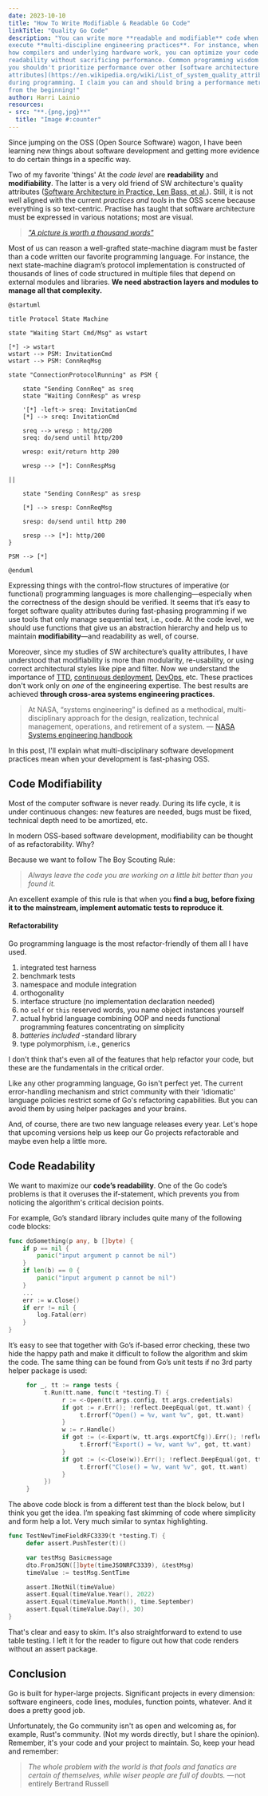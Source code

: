 ```yaml
---
date: 2023-10-10
title: "How To Write Modifiable & Readable Go Code"
linkTitle: "Quality Go Code"
description: "You can write more **readable and modifiable** code when you
execute **multi-discipline engineering practices**. For instance, when you know
how compilers and underlying hardware work, you can optimize your code for
readability without sacrificing performance. Common programming wisdom says
you shouldn't prioritize performance over other [software architecture quality
attributes](https://en.wikipedia.org/wiki/List_of_system_quality_attributes)
during programming. I claim you can and should bring a performance metrics board
from the beginning!"
author: Harri Lainio
resources:
- src: "**.{png,jpg}**"
  title: "Image #:counter"
---
```


Since jumping on the OSS (Open Source Software) wagon, I have been learning new
things about software development and getting more evidence to do certain things
in a specific way.

Two of my favorite 'things' At the *code level* are **readability**
and **modifiability**. The latter is a very old friend of SW architecture's
quality attributes ([Software Architecture in Practice, Len Bass, et
al.](https://www.oreilly.com/library/view/software-architecture-in/9780132942799/)).
Still, it is not well aligned with the current *practices and tools* in the OSS scene
because everything is so text-centric. Practise has taught that software
architecture must be expressed in various notations; most are visual.

> [*"A picture is worth a thousand words"*](https://en.wikipedia.org/wiki/A_picture_is_worth_a_thousand_words)

Most of us can reason a well-grafted state-machine diagram must be faster
than a code written our favorite programming language. For instance, the next
state-machine diagram’s protocol implementation is constructed of thousands of
lines of code structured in multiple files that depend on external modules and
libraries. **We need abstraction layers and modules to manage all that complexity.**

```plantuml
@startuml

title Protocol State Machine

state "Waiting Start Cmd/Msg" as wstart

[*] -> wstart
wstart --> PSM: InvitationCmd
wstart --> PSM: ConnReqMsg

state "ConnectionProtocolRunning" as PSM {

	state "Sending ConnReq" as sreq
	state "Waiting ConnResp" as wresp

	'[*] -left-> sreq: InvitationCmd
	[*] --> sreq: InvitationCmd

	sreq --> wresp : http/200
	sreq: do/send until http/200
	
	wresp: exit/return http 200

	wresp --> [*]: ConnRespMsg

||

	state "Sending ConnResp" as sresp

	[*] --> sresp: ConnReqMsg

	sresp: do/send until http 200

	sresp --> [*]: http/200
}

PSM --> [*]

@enduml
```

Expressing things with the control-flow structures of imperative (or functional)
programming languages is more challenging—especially when the correctness of
the design should be verified. It seems that it’s easy to forget software
quality attributes during fast-phasing programming if we use tools that only
manage sequential text, i.e., code. At the code level, we should use functions
that give us an abstraction hierarchy and help us to maintain **modifiability**—and
readability as well, of course.

Moreover, since my studies of SW architecture’s quality attributes, I have
understood that modifiability is more than modularity, re-usability, or using
correct architectural styles like pipe and filter. Now we understand the importance of
[TTD](https://en.wikipedia.org/wiki/Test-driven_development), [continuous
deployment](https://en.wikipedia.org/wiki/Continuous_deployment),
[DevOps](https://en.wikipedia.org/wiki/DevOps), etc. These practices
don't work only on *one* of the engineering expertise. The best results are
achieved **through cross-area systems engineering practices**. 

> At NASA, “systems engineering” is defined as a methodical, multi-disciplinary
> approach for the design, realization, technical management, operations, and
> retirement of a system. — [NASA Systems engineering
> handbook](https://www.nasa.gov/wp-content/uploads/2018/09/nasa_systems_engineering_handbook_0.pdf)

In this post, I'll explain what multi-disciplinary software development
practices mean when your development is fast-phasing OSS.

## Code Modifiability

Most of the computer software is never ready. During its life cycle, it is under
continuous changes: new features are needed, bugs must be fixed, technical depth
need to be amortized, etc.

In modern OSS-based software development, modifiability can be thought of as
refactorability. Why? 

Because we want to follow The Boy Scouting Rule:

> *Always leave the code you are working on a little bit better than you found it.*

An excellent example of this rule is that when you **find a bug, before fixing
it to the mainstream, implement automatic tests to reproduce it**.

#### Refactorability

Go programming language is the most refactor-friendly of them all I have used.
1. integrated test harness 
1. benchmark tests
1. namespace and module integration
1. orthogonality
1. interface structure (no implementation declaration needed)
1. no `self` or `this` reserved words, you name object instances yourself
1. actual hybrid language combining OOP and needs functional programming features
   concentrating on simplicity
1. *batteries included* -standard library
1. type polymorphism, i.e., generics

I don't think that's even all of the features that help refactor your code, but
these are the fundamentals in the critical order.

Like any other programming language, Go isn't perfect yet. The current
error-handling mechanism and strict community with their 'idiomatic' language
policies restrict some of Go's refactoring capabilities. But you can avoid them
by using helper packages and your brains.

And, of course, there are two new language releases every year. Let's hope that
upcoming versions help us keep our Go projects refactorable and maybe even
help a little more.

## Code Readability

We want to maximize our **code’s readability**. One of the Go code’s problems is
that it overuses the if-statement, which prevents you from noticing the
algorithm's critical decision points.

For example, Go’s standard library includes quite many of the following code
blocks:

```go
func doSomething(p any, b []byte) {
    if p == nil {
        panic("input argument p cannot be nil")
    }
    if len(b) == 0 {
        panic("input argument p cannot be nil")
    }
    ...
    err := w.Close()
    if err != nil {
        log.Fatal(err)
    }
}
```

It’s easy to see that together with Go’s if-based error checking, these two hide
the happy path and make it difficult to follow the algorithm and skim the code.
The same thing can be found from Go’s unit tests if no 3rd party helper package
is used:

```go
     for _, tt := range tests {
          t.Run(tt.name, func(t *testing.T) {
               r := <-Open(tt.args.config, tt.args.credentials)
               if got := r.Err(); !reflect.DeepEqual(got, tt.want) {
                    t.Errorf("Open() = %v, want %v", got, tt.want)
               }
               w := r.Handle()
               if got := (<-Export(w, tt.args.exportCfg)).Err(); !reflect.DeepEqual(got, tt.want) {
                    t.Errorf("Export() = %v, want %v", got, tt.want)
               }
               if got := (<-Close(w)).Err(); !reflect.DeepEqual(got, tt.want) {
                    t.Errorf("Close() = %v, want %v", got, tt.want)
               }
          })
     }
```

The above code block is from a different test than the block below, but I think
you get the idea. I’m speaking fast skimming of code where simplicity and form
help a lot. Very much similar to syntax highlighting.

```go
func TestNewTimeFieldRFC3339(t *testing.T) {
     defer assert.PushTester(t)()

     var testMsg Basicmessage
     dto.FromJSON([]byte(timeJSONRFC3339), &testMsg)
     timeValue := testMsg.SentTime

     assert.INotNil(timeValue)
     assert.Equal(timeValue.Year(), 2022)
     assert.Equal(timeValue.Month(), time.September)
     assert.Equal(timeValue.Day(), 30)
}
```

That's clear and easy to skim. It's also straightforward to extend to use table
testing. I left it for the reader to figure out how that code renders without
an assert package.

## Conclusion

Go is built for hyper-large projects. Significant projects in every dimension:
software engineers, code lines, modules, function points, whatever. And it does
a pretty good job.

Unfortunately, the Go community isn't as open and welcoming as, for example,
Rust's community. (Not my words directly, but I share the opinion). Remember,
it's your code and your project to maintain. So, keep your head and remember:

> *The whole problem with the world is that fools and fanatics are certain of
> themselves, while wiser people are full of doubts.* — not entirely Bertrand
> Russell
